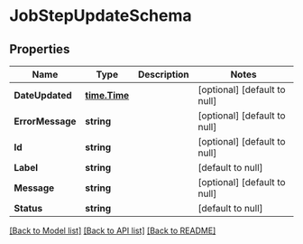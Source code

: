 # JobStepUpdateSchema

## Properties
Name | Type | Description | Notes
------------ | ------------- | ------------- | -------------
**DateUpdated** | [**time.Time**](time.Time.md) |  | [optional] [default to null]
**ErrorMessage** | **string** |  | [optional] [default to null]
**Id** | **string** |  | [optional] [default to null]
**Label** | **string** |  | [default to null]
**Message** | **string** |  | [optional] [default to null]
**Status** | **string** |  | [default to null]

[[Back to Model list]](../README.md#documentation-for-models) [[Back to API list]](../README.md#documentation-for-api-endpoints) [[Back to README]](../README.md)



